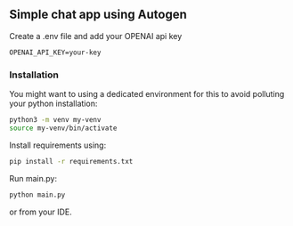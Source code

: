 ## Simple chat app using Autogen
Create a .env file and add your OPENAI api key
```text
OPENAI_API_KEY=your-key
```

### Installation
You might want to using a dedicated environment for this to avoid polluting your python installation:

```bash
python3 -m venv my-venv
source my-venv/bin/activate
```

Install requirements using:
```bash
pip install -r requirements.txt
```

Run main.py:
```bash
python main.py
```
or from your IDE.
